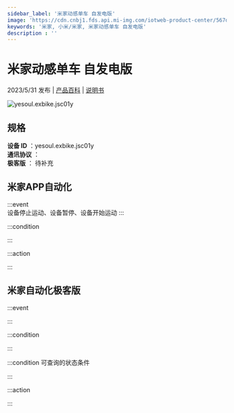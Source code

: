 ```yaml
---
sidebar_label: '米家动感单车 自发电版'
image: 'https://cdn.cnbj1.fds.api.mi-img.com/iotweb-product-center/567d45f6d8355e2cda5d0613117c5448_1680069023306.png?GalaxyAccessKeyId=AKVGLQWBOVIRQ3XLEW&Expires=9223372036854775807&Signature=dtulDarJfHGZW7rKdUpKtlHoszw='
keywords: '米家, 小米/米家, 米家动感单车 自发电版'
description : ''
---
```

# 米家动感单车 自发电版

2023/5/31 发布 | [产品百科](https://home.mi.com/webapp/content/baike/product/index.html?model=yesoul.exbike.jsc01y/) | [说明书](https://home.mi.com/views/introduction.html?model=yesoul.exbike.jsc01y&region=cn)

![yesoul.exbike.jsc01y](https://cdn.cnbj1.fds.api.mi-img.com/iotweb-product-center/567d45f6d8355e2cda5d0613117c5448_1680069023306.png?GalaxyAccessKeyId=AKVGLQWBOVIRQ3XLEW&Expires=9223372036854775807&Signature=dtulDarJfHGZW7rKdUpKtlHoszw=)

## 规格  
> 
**设备 ID** ：yesoul.exbike.jsc01y  
**通讯协议** ：  
**极客版**  ： 待补充 


## 米家APP自动化  

:::event  
设备停止运动、设备暂停、设备开始运动
:::

:::condition  

:::

:::action   

:::

## 米家自动化极客版  

:::event  

:::

:::condition  

:::

:::condition 可查询的状态条件  

:::

:::action  

:::

        
